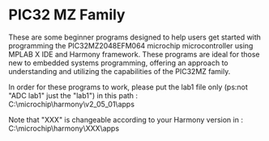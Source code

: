 # PIC32 MZ Family
These are some beginner programs designed to help users get started with programming the PIC32MZ2048EFM064 microchip microcontroller using MPLAB X IDE and Harmony framework. These programs are ideal for those new to embedded systems programming, offering an approach to understanding and utilizing the capabilities of the PIC32MZ family.

In order for these programs to work, please put the lab1 file only (ps:not "ADC lab1" just the "lab1") in this path : C:\microchip\harmony\v2_05_01\apps

Note that "XXX" is changeable according to your Harmony version in : C:\microchip\harmony\XXX\apps
